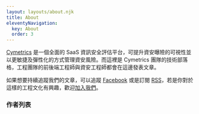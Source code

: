 ```yaml
---
layout: layouts/about.njk
title: About
eleventyNavigation:
  key: About
  order: 3
---
```


[Cymetrics](https://cymetrics.io) 是一個全面的 SaaS 資訊安全評估平台，可提升資安曝險的可視性並以更敏捷及彈性化的方式管理資安風險。而這裡是 Cymetrics 團隊的技術部落格，工程團隊的前後端工程師與資安工程師都會在這邊發表文章。

如果想要持續追蹤我們的文章，可以追蹤 [Facebook](https://www.facebook.com/Cymetrics-100957872049641) 或是訂閱 [RSS](https://tech-blog.cymetrics.io/feed/feed.xml)，若是你對於這樣的工程文化有興趣，歡迎[加入我們](https://www.yourator.co/companies/OneDegree)。

### 作者列表

<!-- 底下交給 layout 來自動渲染 -->


